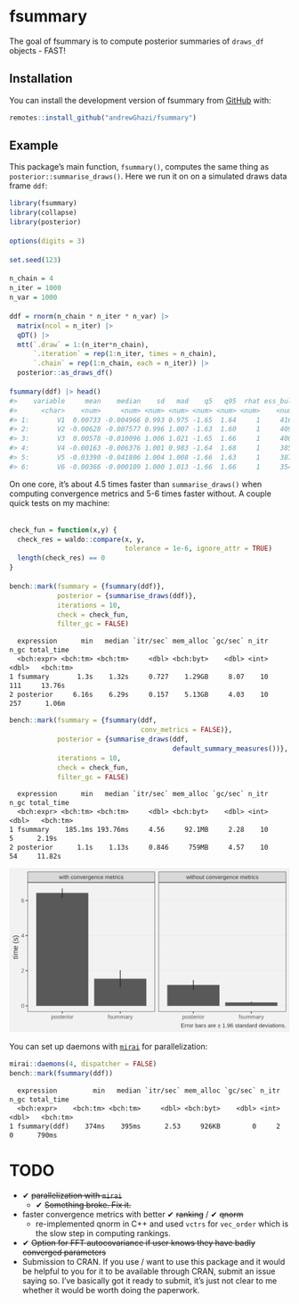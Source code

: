
<!-- README.md is generated from README.Rmd. Please edit that file -->

# fsummary

<!-- badges: start -->

<!-- badges: end -->

The goal of fsummary is to compute posterior summaries of `draws_df`
objects - FAST!

## Installation

You can install the development version of fsummary from
[GitHub](https://github.com/) with:

``` r
remotes::install_github("andrewGhazi/fsummary")
```

## Example

This package’s main function, `fsummary()`, computes the same thing as
`posterior::summarise_draws()`. Here we run it on on a simulated draws
data frame `ddf`:

``` r
library(fsummary)
library(collapse)
library(posterior)

options(digits = 3)

set.seed(123)

n_chain = 4
n_iter = 1000
n_var = 1000

ddf = rnorm(n_chain * n_iter * n_var) |> 
  matrix(ncol = n_iter) |> 
  qDT() |> 
  mtt(`.draw` = 1:(n_iter*n_chain),
      `.iteration` = rep(1:n_iter, times = n_chain),
      `.chain` = rep(1:n_chain, each = n_iter)) |> 
  posterior::as_draws_df()

fsummary(ddf) |> head()
#>    variable     mean    median    sd   mad    q5   q95  rhat ess_bulk ess_tail
#>      <char>    <num>     <num> <num> <num> <num> <num> <num>    <num>    <num>
#> 1:       V1  0.00733 -0.004966 0.993 0.975 -1.65  1.64     1     4161     3930
#> 2:       V2 -0.00628 -0.007577 0.996 1.007 -1.63  1.60     1     4099     3978
#> 3:       V3  0.00578 -0.010096 1.006 1.021 -1.65  1.66     1     4005     3807
#> 4:       V4 -0.00163 -0.006376 1.001 0.983 -1.64  1.68     1     3851     3729
#> 5:       V5 -0.03390 -0.041806 1.004 1.008 -1.66  1.63     1     3878     3891
#> 6:       V6 -0.00366 -0.000109 1.000 1.013 -1.66  1.66     1     3547     3824
```

On one core, it’s about 4.5 times faster than `summarise_draws()` when
computing convergence metrics and 5-6 times faster without. A couple
quick tests on my machine:

``` r

check_fun = function(x,y) {
  check_res = waldo::compare(x, y, 
                             tolerance = 1e-6, ignore_attr = TRUE)
  length(check_res) == 0
}

bench::mark(fsummary = {fsummary(ddf)},
            posterior = {summarise_draws(ddf)},
            iterations = 10,
            check = check_fun,
            filter_gc = FALSE)
```

      expression      min   median `itr/sec` mem_alloc `gc/sec` n_itr  n_gc total_time
      <bch:expr> <bch:tm> <bch:tm>     <dbl> <bch:byt>    <dbl> <int> <dbl>   <bch:tm>
    1 fsummary       1.3s    1.32s     0.727    1.29GB     8.07    10   111     13.76s
    2 posterior     6.16s    6.29s     0.157    5.13GB     4.03    10   257      1.06m

``` r
bench::mark(fsummary = {fsummary(ddf,
                                 conv_metrics = FALSE)},
            posterior = {summarise_draws(ddf, 
                                         default_summary_measures())},
            iterations = 10,
            check = check_fun,
            filter_gc = FALSE)
```

      expression      min   median `itr/sec` mem_alloc `gc/sec` n_itr  n_gc total_time
      <bch:expr> <bch:tm> <bch:tm>     <dbl> <bch:byt>    <dbl> <int> <dbl>   <bch:tm>
    1 fsummary    185.1ms 193.76ms     4.56     92.1MB     2.28    10     5      2.19s
    2 posterior      1.1s    1.13s     0.846     759MB     4.57    10    54     11.82s

![](man/figures/comparison.png)

You can set up daemons with
[`mirai`](https://shikokuchuo.net/mirai/index.html) for parallelization:

``` r
mirai::daemons(4, dispatcher = FALSE)
bench::mark(fsummary(ddf))
```

      expression         min   median `itr/sec` mem_alloc `gc/sec` n_itr  n_gc total_time
      <bch:expr>    <bch:tm> <bch:tm>     <dbl> <bch:byt>    <dbl> <int> <dbl>   <bch:tm>
    1 fsummary(ddf)    374ms    395ms      2.53     926KB        0     2     0      790ms

# TODO

- ✔ ~~parallelization with `mirai`~~
  - ✔ ~~Something broke. Fix it.~~
- faster convergence metrics with better ✔ ~~ranking~~ / ✔ ~~qnorm~~
  - re-implemented qnorm in C++ and used `vctrs` for `vec_order` which
    is the slow step in computing rankings.
- ✔ ~~Option for FFT autocovariance if user knows they have badly
  converged parameters~~
- Submission to CRAN. If you use / want to use this package and it would
  be helpful to you for it to be available through CRAN, submit an issue
  saying so. I’ve basically got it ready to submit, it’s just not clear
  to me whether it would be worth doing the paperwork.
